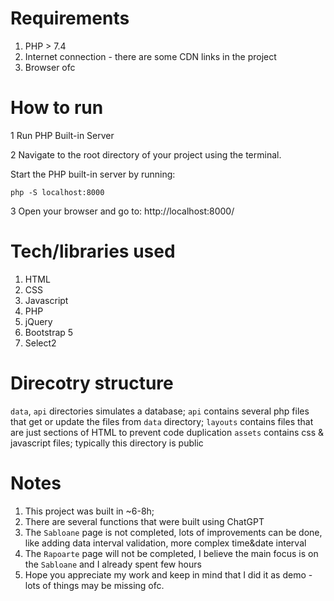 # Requirements
1. PHP > 7.4
2. Internet connection - there are some CDN links in the project 
3. Browser ofc

# How to run

1 Run PHP Built-in Server

2 Navigate to the root directory of your project using the terminal.

Start the PHP built-in server by running:

```php -S localhost:8000```

3 Open your browser and go to:
http://localhost:8000/

# Tech/libraries used
1. HTML
2. CSS
3. Javascript
4. PHP
5. jQuery
5. Bootstrap 5
5. Select2

# Direcotry structure
`data`, `api` directories simulates a database; `api` contains several php files that get or update the files from `data` directory;
`layouts` contains files that are just sections of HTML to prevent code duplication
`assets` contains css & javascript files; typically this directory is public

# Notes
1. This project was built in ~6-8h; 
2. There are several functions that were built using ChatGPT
3. The `Sabloane` page is not completed, lots of improvements can be done, like adding data interval validation, more complex time&date interval
4. The `Rapoarte` page will not be completed, I believe the main focus is on the `Sabloane` and I already spent few hours
5. Hope you appreciate my work and keep in mind that I did it as demo - lots of things may be missing ofc. 



